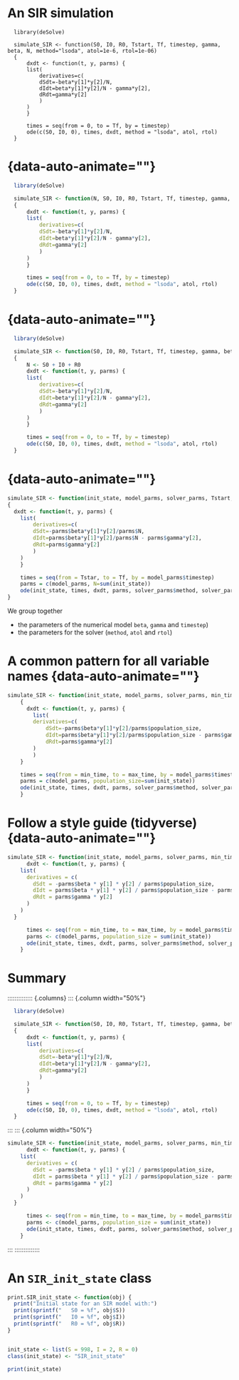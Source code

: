 # An SIR simulation

```{#initcode data-line-numbers="|3"}
  library(deSolve)

  simulate_SIR <- function(S0, I0, R0, Tstart, Tf, timestep, gamma, beta, N, method="lsoda", atol=1e-6, rtol=1e-06)
  {
      dxdt <- function(t, y, parms) {
	  list(
	      derivatives=c(
		  dSdt=-beta*y[1]*y[2]/N,
		  dIdt=beta*y[1]*y[2]/N - gamma*y[2],
		  dRdt=gamma*y[2]
	      )
	  )
      }

      times = seq(from = 0, to = Tf, by = timestep)
      ode(c(S0, I0, 0), times, dxdt, method = "lsoda", atol, rtol)    
  }
```

# {data-auto-animate=""}

```{.R .numberLines data-id="code-animation"}
  library(deSolve)

  simulate_SIR <- function(N, S0, I0, R0, Tstart, Tf, timestep, gamma, beta, method="lsoda", atol=1e-6, rtol=1e-06)
  {
      dxdt <- function(t, y, parms) {
	  list(
	      derivatives=c(
		  dSdt=-beta*y[1]*y[2]/N,
		  dIdt=beta*y[1]*y[2]/N - gamma*y[2],
		  dRdt=gamma*y[2]
	      )
	  )
      }

      times = seq(from = 0, to = Tf, by = timestep)
      ode(c(S0, I0, 0), times, dxdt, method = "lsoda", atol, rtol)
  }
```

# {data-auto-animate=""}
```{.R .numberLines data-id="code-animation" data-line-numbers="5"}
  library(deSolve)

  simulate_SIR <- function(S0, I0, R0, Tstart, Tf, timestep, gamma, beta, method="lsoda", atol=1e-6, rtol=1e-06)
  {
      N <- S0 + I0 + R0
      dxdt <- function(t, y, parms) {
	  list(
	      derivatives=c(
		  dSdt=-beta*y[1]*y[2]/N,
		  dIdt=beta*y[1]*y[2]/N - gamma*y[2],
		  dRdt=gamma*y[2]
	      )
	  )
      }

      times = seq(from = 0, to = Tf, by = timestep)
      ode(c(S0, I0, 0), times, dxdt, method = "lsoda", atol, rtol)    
  }
```

# {data-auto-animate=""}

```{.R .numberLines data-id="code-animation" data-line-numbers="|1|1,13-15"}
simulate_SIR <- function(init_state, model_parms, solver_parms, Tstart, Tf)
{
  dxdt <- function(t, y, parms) {
	list(
	    derivatives=c(
		dSdt=-parms$beta*y[1]*y[2]/parms$N,
		dIdt=parms$beta*y[1]*y[2]/parms$N - parms$gamma*y[2],
		dRdt=parms$gamma*y[2]
	    )
	)
    }

    times = seq(from = Tstar, to = Tf, by = model_parms$timestep)
    parms = c(model_parms, N=sum(init_state))
    ode(init_state, times, dxdt, parms, solver_parms$method, solver_parms$atol, solver_parms$rtol)
}
```
We group together

- the parameters of the numerical model `beta`, `gamma` and `timestep`)
- the parameters for the solver (`method`, `atol` and `rtol`)

# A common pattern for all variable names {data-auto-animate=""}

```{.R .numberLines data-id="code-animation" data-line-numbers="1,6,7,13"}
simulate_SIR <- function(init_state, model_parms, solver_parms, min_time, max_time)
    {
      dxdt <- function(t, y, parms) {
	    list(
		derivatives=c(
		    dSdt=-parms$beta*y[1]*y[2]/parms$population_size,
		    dIdt=parms$beta*y[1]*y[2]/parms$population_size - parms$gamma*y[2],
		    dRdt=parms$gamma*y[2]
		)
	    )
	}

	times = seq(from = min_time, to = max_time, by = model_parms$timestep)
	parms = c(model_parms, population_size=sum(init_state))
	ode(init_state, times, dxdt, parms, solver_parms$method, solver_parms$atol, solver_parms$rtol)
    }
```

# Follow a style guide (tidyverse) {data-auto-animate=""}

```{.R .numberLines data-id="code-animation" data-line-numbers=""}
simulate_SIR <- function(init_state, model_parms, solver_parms, min_time, max_time) {
      dxdt <- function(t, y, parms) {
	list(
	  derivatives = c(
	    dSdt = -parms$beta * y[1] * y[2] / parms$population_size,
	    dIdt = parms$beta * y[1] * y[2] / parms$population_size - parms$gamma * y[2],
	    dRdt = parms$gamma * y[2]
	  )
	)
  }

      times <- seq(from = min_time, to = max_time, by = model_parms$timestep)
      parms <- c(model_parms, population_size = sum(init_state))
      ode(init_state, times, dxdt, parms, solver_parms$method, solver_parms$atol, solver_parms$rtol)
    }
```

# Summary

:::::::::::::: {.columns}
::: {.column width="50%"}
```{.R .numberLines}
  library(deSolve)

  simulate_SIR <- function(S0, I0, R0, Tstart, Tf, timestep, gamma, beta, N, method="lsoda", atol=1e-6, rtol=1e-06)
  {
      dxdt <- function(t, y, parms) {
	  list(
	      derivatives=c(
		  dSdt=-beta*y[1]*y[2]/N,
		  dIdt=beta*y[1]*y[2]/N - gamma*y[2],
		  dRdt=gamma*y[2]
	      )
	  )
      }

      times = seq(from = 0, to = Tf, by = timestep)
      ode(c(S0, I0, 0), times, dxdt, method = "lsoda", atol, rtol)    
  }
```
:::
::: {.column width="50%"}
```{.R .numberLines}
simulate_SIR <- function(init_state, model_parms, solver_parms, min_time, max_time) {
      dxdt <- function(t, y, parms) {
	list(
	  derivatives = c(
	    dSdt = -parms$beta * y[1] * y[2] / parms$population_size,
	    dIdt = parms$beta * y[1] * y[2] / parms$population_size - parms$gamma * y[2],
	    dRdt = parms$gamma * y[2]
	  )
	)
  }

      times <- seq(from = min_time, to = max_time, by = model_parms$timestep)
      parms <- c(model_parms, population_size = sum(init_state))
      ode(init_state, times, dxdt, parms, solver_parms$method, solver_parms$atol, solver_parms$rtol)
    }
```
:::
::::::::::::::

# An `SIR_init_state` class

```{.R .numberLines}
print.SIR_init_state <- function(obj) {
  print("Initial state for an SIR model with:")
  print(sprintf("   S0 = %f", obj$S))
  print(sprintf("   I0 = %f", obj$I))
  print(sprintf("   R0 = %f", obj$R))
}


init_state <- list(S = 998, I = 2, R = 0)
class(init_state) <- "SIR_init_state"

print(init_state)
```



